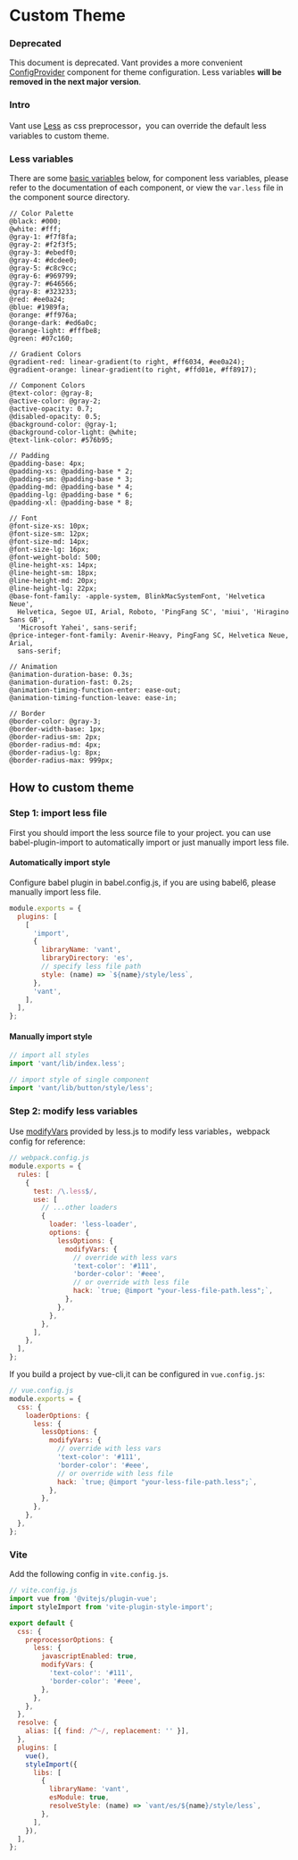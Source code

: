 # Custom Theme

### Deprecated

This document is deprecated. Vant provides a more convenient [ConfigProvider](#/en-US/config-provider) component for theme configuration. Less variables **will be removed in the next major version**.

### Intro

Vant use [Less](http://lesscss.org/) as css preprocessor，you can override the default less variables to custom theme.

### Less variables

There are some [basic variables](<(https://github.com/youzan/vant/blob/dev/packages/vant/src/style/var.less)>) below, for component less variables, please refer to the documentation of each component, or view the `var.less` file in the component source directory.

```less
// Color Palette
@black: #000;
@white: #fff;
@gray-1: #f7f8fa;
@gray-2: #f2f3f5;
@gray-3: #ebedf0;
@gray-4: #dcdee0;
@gray-5: #c8c9cc;
@gray-6: #969799;
@gray-7: #646566;
@gray-8: #323233;
@red: #ee0a24;
@blue: #1989fa;
@orange: #ff976a;
@orange-dark: #ed6a0c;
@orange-light: #fffbe8;
@green: #07c160;

// Gradient Colors
@gradient-red: linear-gradient(to right, #ff6034, #ee0a24);
@gradient-orange: linear-gradient(to right, #ffd01e, #ff8917);

// Component Colors
@text-color: @gray-8;
@active-color: @gray-2;
@active-opacity: 0.7;
@disabled-opacity: 0.5;
@background-color: @gray-1;
@background-color-light: @white;
@text-link-color: #576b95;

// Padding
@padding-base: 4px;
@padding-xs: @padding-base * 2;
@padding-sm: @padding-base * 3;
@padding-md: @padding-base * 4;
@padding-lg: @padding-base * 6;
@padding-xl: @padding-base * 8;

// Font
@font-size-xs: 10px;
@font-size-sm: 12px;
@font-size-md: 14px;
@font-size-lg: 16px;
@font-weight-bold: 500;
@line-height-xs: 14px;
@line-height-sm: 18px;
@line-height-md: 20px;
@line-height-lg: 22px;
@base-font-family: -apple-system, BlinkMacSystemFont, 'Helvetica Neue',
  Helvetica, Segoe UI, Arial, Roboto, 'PingFang SC', 'miui', 'Hiragino Sans GB',
  'Microsoft Yahei', sans-serif;
@price-integer-font-family: Avenir-Heavy, PingFang SC, Helvetica Neue, Arial,
  sans-serif;

// Animation
@animation-duration-base: 0.3s;
@animation-duration-fast: 0.2s;
@animation-timing-function-enter: ease-out;
@animation-timing-function-leave: ease-in;

// Border
@border-color: @gray-3;
@border-width-base: 1px;
@border-radius-sm: 2px;
@border-radius-md: 4px;
@border-radius-lg: 8px;
@border-radius-max: 999px;
```

## How to custom theme

### Step 1: import less file

First you should import the less source file to your project. you can use babel-plugin-import to automatically import or just manually import less file.

#### Automatically import style

Configure babel plugin in babel.config.js, if you are using babel6, please manually import less file.

```js
module.exports = {
  plugins: [
    [
      'import',
      {
        libraryName: 'vant',
        libraryDirectory: 'es',
        // specify less file path
        style: (name) => `${name}/style/less`,
      },
      'vant',
    ],
  ],
};
```

#### Manually import style

```js
// import all styles
import 'vant/lib/index.less';

// import style of single component
import 'vant/lib/button/style/less';
```

### Step 2: modify less variables

Use [modifyVars](http://lesscss.org/usage/#using-less-in-the-browser-modify-variables) provided by less.js to modify less variables，webpack config for reference:

```js
// webpack.config.js
module.exports = {
  rules: [
    {
      test: /\.less$/,
      use: [
        // ...other loaders
        {
          loader: 'less-loader',
          options: {
            lessOptions: {
              modifyVars: {
                // override with less vars
                'text-color': '#111',
                'border-color': '#eee',
                // or override with less file
                hack: `true; @import "your-less-file-path.less";`,
              },
            },
          },
        },
      ],
    },
  ],
};
```

If you build a project by vue-cli,it can be configured in `vue.config.js`:

```js
// vue.config.js
module.exports = {
  css: {
    loaderOptions: {
      less: {
        lessOptions: {
          modifyVars: {
            // override with less vars
            'text-color': '#111',
            'border-color': '#eee',
            // or override with less file
            hack: `true; @import "your-less-file-path.less";`,
          },
        },
      },
    },
  },
};
```

### Vite

Add the following config in `vite.config.js`.

```js
// vite.config.js
import vue from '@vitejs/plugin-vue';
import styleImport from 'vite-plugin-style-import';

export default {
  css: {
    preprocessorOptions: {
      less: {
        javascriptEnabled: true,
        modifyVars: {
          'text-color': '#111',
          'border-color': '#eee',
        },
      },
    },
  },
  resolve: {
    alias: [{ find: /^~/, replacement: '' }],
  },
  plugins: [
    vue(),
    styleImport({
      libs: [
        {
          libraryName: 'vant',
          esModule: true,
          resolveStyle: (name) => `vant/es/${name}/style/less`,
        },
      ],
    }),
  ],
};
```
